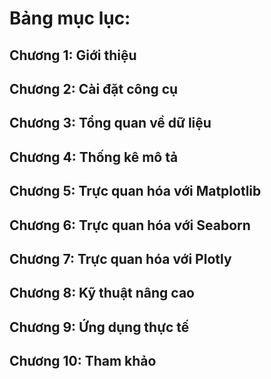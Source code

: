 # Bảng mục lục:
## Chương 1: Giới thiệu
## Chương 2: Cài đặt công cụ
## Chương 3: Tổng quan về dữ liệu
## Chương 4: Thống kê mô tả
## Chương 5: Trực quan hóa với Matplotlib
## Chương 6: Trực quan hóa với Seaborn
## Chương 7: Trực quan hóa với Plotly
## Chương 8: Kỹ thuật nâng cao
## Chương 9: Ứng dụng thực tế
## Chương 10: Tham khảo
